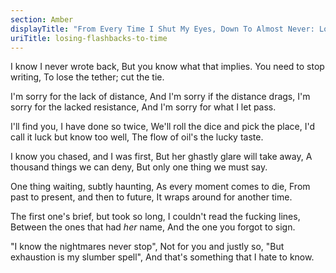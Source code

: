 ```yaml
---
section: Amber
displayTitle: "From Every Time I Shut My Eyes, Down To Almost Never: Losing Flashbacks To Time"
uriTitle: losing-flashbacks-to-time
---
```


I know I never wrote back,
But you know what that implies.
You need to stop writing,
To lose the tether; cut the tie.

I'm sorry for the lack of distance,
And I'm sorry if the distance drags,
I'm sorry for the lacked resistance,
And I'm sorry for what I let pass.

I'll find you, I have done so twice,
We'll roll the dice and pick the place,
I'd call it luck but know too well,
The flow of oil's the lucky taste.

I know you chased, and I was first,
But her ghastly glare will take away,
A thousand things we can deny,
But only one thing we must say.

One thing waiting, subtly haunting,
As every moment comes to die,
From past to present, and then to future,
It wraps around for another time.

The first one's brief, but took so long,
I couldn't read the fucking lines,
Between the ones that had *her* name,
And the one you forgot to sign.

"I know the nightmares never stop",
Not for you and justly so,
"But exhaustion is my slumber spell",
And that's something that I hate to know.

